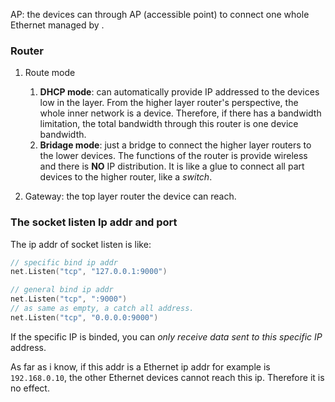 AP: the devices can through AP (accessible point) to connect one whole Ethernet managed by .



### Router

1. Route mode
   1. **DHCP mode**: can automatically provide IP addressed to the devices low in the layer. From the higher layer router's perspective, the whole inner network is a device. Therefore, if there has a bandwidth limitation, the total bandwidth through this router is one device bandwidth.  
   2. **Bridage mode**: just a bridge to connect the higher layer routers to the lower devices. The functions of the router is provide wireless and there is **NO** IP distribution. It is like a glue to connect all part devices to the higher router, like a *switch*. 

2. Gateway: the top layer router the device can reach.





### The socket listen Ip addr and port

The ip addr of socket listen is like:

```go
// specific bind ip addr
net.Listen("tcp", "127.0.0.1:9000")

// general bind ip addr
net.Listen("tcp", ":9000")
// as same as empty, a catch all address.
net.Listen("tcp", "0.0.0.0:9000")
```

If the specific IP is binded, you can *only receive data sent to this specific IP* address. 

As far as i know, if this addr is a Ethernet ip addr for example is `192.168.0.10`, the other Ethernet devices cannot reach this ip. Therefore it is no effect.